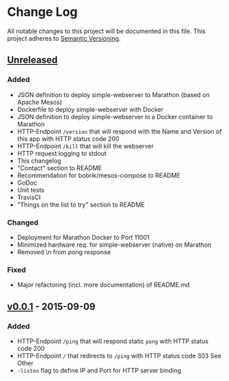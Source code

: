 # Change Log

All notable changes to this project will be documented in this file.
This project adheres to [Semantic Versioning](http://semver.org/).

## [Unreleased]

### Added

* JSON definition to deploy simple-webserver to Marathon (based on Apache Mesos)
* Dockerfile to deploy simple-webserver with Docker
* JSON definition to deploy simple-webserver in a Docker container to Marathon
* HTTP-Endpoint `/version` that will respond with the Name and Version of this app with HTTP status code 200
* HTTP-Endpoint `/kill` that will kill the webserver
* HTTP request logging to stdout
* This changelog
* "Contact" section to README
* Recommendation for bobrik/mesos-compose to README
* GoDoc
* Unit tests
* TravisCI
* "Things on the list to try" section to README

### Changed

* Deployment for Marathon Docker to Port 11001
* Minimized hardware req. for simple-webserver (native) on Marathon
* Removed \n from pong response

### Fixed

* Major refactoring (incl. more documentation) of README.md

## [v0.0.1] - 2015-09-09

### Added

* HTTP-Endpoint `/ping` that will respond static `pong` with HTTP status code 200
* HTTP-Endpoint `/` that redirects to `/ping` with HTTP status code 303 See Other
* `-listen` flag to define IP and Port for HTTP server binding

[Unreleased]: https://github.com/andygrunwald/simple-webserver/compare/v0.0.1...HEAD
[v0.0.1]: https://github.com/andygrunwald/simple-webserver/releases/tag/v0.0.1
